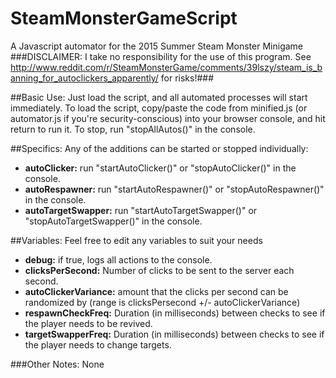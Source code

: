 # SteamMonsterGameScript
A Javascript automator for the 2015 Summer Steam Monster Minigame
###DISCLAIMER: I take no responsibility for the use of this program. See http://www.reddit.com/r/SteamMonsterGame/comments/39lszy/steam_is_banning_for_autoclickers_apparently/ for risks!###

##Basic Use:
Just load the script, and all automated processes will start immediately.
To load the script, copy/paste the code from minified.js (or automator.js if you're security-conscious) into your browser console, and hit return to run it.
To stop, run "stopAllAutos()" in the console.

##Specifics:
Any of the additions can be started or stopped individually:
- **autoClicker:** run "startAutoClicker()" or "stopAutoClicker()" in the console.
- **autoRespawner:** run "startAutoRespawner()" or "stopAutoRespawner()" in the console.
- **autoTargetSwapper:** run "startAutoTargetSwapper()" or "stopAutoTargetSwapper()" in the console.

##Variables:
Feel free to edit any variables to suit your needs
- **debug:** if true, logs all actions to the console.
- **clicksPerSecond:** Number of clicks to be sent to the server each second.
- **autoClickerVariance:** amount that the clicks per second can be randomized by (range is clicksPersecond +/- autoClickerVariance)
- **respawnCheckFreq:** Duration (in milliseconds) between checks to see if the player needs to be revived.
- **targetSwapperFreq:** Duration (in milliseconds) between checks to see if the player needs to change targets.

###Other Notes:
None